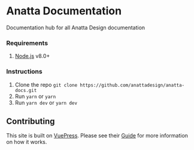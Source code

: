 # Anatta Documentation

Documentation hub for all Anatta Design documentation

### Requirements

1.  [Node.js](https://nodejs.org/en/) v8.0+

### Instructions

1.  Clone the repo ` git clone https://github.com/anattadesign/anatta-docs.git `
2.  Run `yarn` or `yarn`
3.  Run `yarn dev` or `yarn dev`

## Contributing

This site is built on [VuePress](https://vuepress.vuejs.org/). Please see their [Guide](https://vuepress.vuejs.org/guide/) for more information on how it works.

<!-- ## Deployment

If you haven't tried it yet, [Netlify](https://www.netlify.com) is highly recommended! -->
